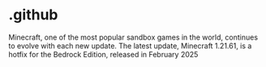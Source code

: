 # .github
Minecraft, one of the most popular sandbox games in the world, continues to evolve with each new update. The latest update, Minecraft 1.21.61, is a hotfix for the Bedrock Edition, released in February 2025
